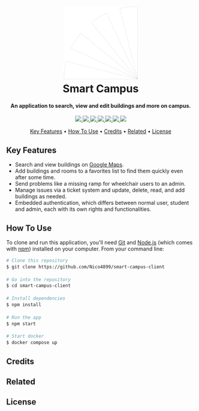 <h1 align="center">
  <br>
  <img src="https://raw.githubusercontent.com/Nico4899/smart-campus-client/master/src/assets/images/KIT_LOGO_PREFIX.png" alt="KIT-Logo" width="200">
  <br>
  Smart Campus
  <br>
</h1>

<h4 align="center">An application to search, view and edit buildings and more on campus.</h4>

<p align="center">
  <a href="https://angular.io">
      <img src="https://img.shields.io/badge/Angular-DD0031?style=for-the-badge&labelColor=ffffff&logoColor=DD0031&logo=angular">
  </a>
  <a href="https://www.docker.com">
      <img src="https://img.shields.io/badge/Docker-2496ED?style=for-the-badge&labelColor=369cee&logoColor=ffffff&logo=docker">
  </a> 
  <a href="https://www.java.com/en">
      <img src="https://img.shields.io/badge/Java-007396?style=for-the-badge&labelColor=f5971f&logoColor=007396&logo=java">
  </a>  
  <a href="https://en.wikipedia.org/wiki/JavaScript">
      <img src="https://img.shields.io/badge/JavaScript-F7DF1E?style=for-the-badge&labelColor=ffffff&logoColor=F7DF1E&logo=javascript">
  </a>
  <a href="https://www.postgresql.org">
      <img src="https://img.shields.io/badge/PostgreSQL-4169E1?style=for-the-badge&labelColor=ffffff&logoColor=4169E1&logo=postgresql">
  </a>
  <a href="https://spring.io/">
      <img src="https://img.shields.io/badge/SpringBoot-6DB33F?style=for-the-badge&labelColor=ffffff&logoColor=6DB33F&logo=springboot">
  </a>
  
  <a href="https://auth0.com/">
      <img src="https://img.shields.io/badge/Auth0-EB5424?style=for-the-badge&labelColor=000000&logoColor=EB5424&logo=auth0">
  </a>
</p>

<p align="center">
  <a href="#key-features">Key Features</a> •
  <a href="#how-to-use">How To Use</a> •
  <a href="#credits">Credits</a> •
  <a href="#related">Related</a> •
  <a href="#license">License</a>
</p>

## Key Features

* Search and view buildings on <a href="https://www.google.de/maps">Google Maps</a>.
* Add buildings and rooms to a favorites list to find them quickly even after some time.
* Send problems like a missing ramp for wheelchair users to an admin. 
* Manage issues via a ticket system and update, delete, read, and add buildings as needed.
* Embedded authentication, which differs between normal user, student and admin, each with its own rights and functionalities.

## How To Use

To clone and run this application, you'll need [Git](https://git-scm.com) and [Node.js](https://nodejs.org/en/download/) (which comes with [npm](http://npmjs.com)) installed on your computer. From your command line:

```bash
# Clone this repository
$ git clone https://github.com/Nico4899/smart-campus-client

# Go into the repository
$ cd smart-campus-client

# Install dependencies
$ npm install

# Run the app
$ npm start

# Start docker
$ docker compose up
```

## Credits


## Related


## License
